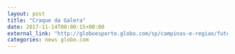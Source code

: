 ```yaml
---
layout: post
title: "Craque da Galera"
date: 2017-11-14T00:00:15+00:00
external_link: "http://globoesporte.globo.com/sp/campinas-e-regiao/futebol/times/ponte-preta/interatividade/enquete/2017/11/13/craque-da-galera-vote-no-representante-da-ponte-preta-340f70b2-c8b0-11e7-b898-0242ac110006.html"
categories: news globo.com
---
```

